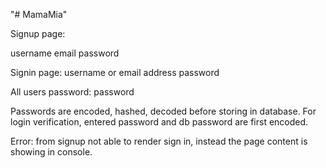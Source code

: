 "# MamaMia" 

Signup page:

username
email
password

Signin page:
username or email address
password

All users password: password 

Passwords are encoded, hashed, decoded before storing in database. 
For login verification, entered password and db password are first encoded. 

Error:
from signup not able to render sign in, instead the page content is showing in console. 
